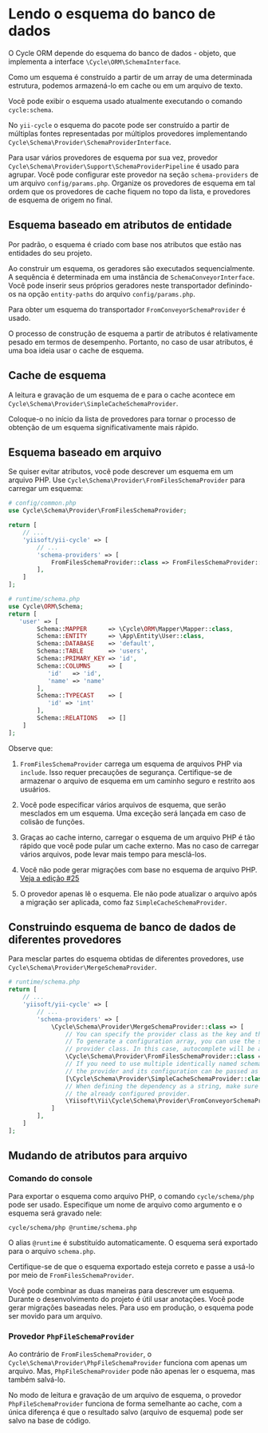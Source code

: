 # Lendo o esquema do banco de dados

O Cycle ORM depende do esquema do banco de dados - objeto, que implementa a interface `\Cycle\ORM\SchemaInterface`.

Como um esquema é construído a partir de um array de uma determinada estrutura, podemos armazená-lo em cache ou em um arquivo de texto.

Você pode exibir o esquema usado atualmente executando o comando `cycle:schema`.

No `yii-cycle` o esquema do pacote pode ser construído a partir de múltiplas fontes representadas por múltiplos provedores implementando
`Cycle\Schema\Provider\SchemaProviderInterface`.

Para usar vários provedores de esquema por sua vez, provedor `Cycle\Schema\Provider\Support\SchemaProviderPipeline`
é usado para agrupar. Você pode configurar este provedor na seção `schema-providers` de um arquivo `config/params.php`.
Organize os provedores de esquema em tal ordem que os provedores de cache fiquem no topo da lista,
e provedores de esquema de origem no final.

## Esquema baseado em atributos de entidade

Por padrão, o esquema é criado com base nos atributos que estão nas entidades do seu projeto.

Ao construir um esquema, os geradores são executados sequencialmente. A sequência é determinada em uma instância de
`SchemaConveyorInterface`. Você pode inserir seus próprios geradores neste transportador definindo-os na
opção `entity-paths` do arquivo `config/params.php`.

Para obter um esquema do transportador `FromConveyorSchemaProvider` é usado.

O processo de construção de esquema a partir de atributos é relativamente pesado em termos de desempenho. Portanto, no caso de
usar atributos, é uma boa ideia usar o cache de esquema.

## Cache de esquema

A leitura e gravação de um esquema de e para o cache acontece em `Cycle\Schema\Provider\SimpleCacheSchemaProvider`.

Coloque-o no início da lista de provedores para tornar o processo de obtenção de um esquema significativamente mais rápido.

## Esquema baseado em arquivo

Se quiser evitar atributos, você pode descrever um esquema em um arquivo PHP.
Use `Cycle\Schema\Provider\FromFilesSchemaProvider` para carregar um esquema:

```php
# config/common.php
use Cycle\Schema\Provider\FromFilesSchemaProvider;

return [
    // ...
    'yiisoft/yii-cycle' => [
        // ...
        'schema-providers' => [
            FromFilesSchemaProvider::class => FromFilesSchemaProvider::config(fiels: ['@runtime/schema.php']),
        ],
    ]
];
```

```php
# runtime/schema.php
use Cycle\ORM\Schema;
return [
   'user' => [
        Schema::MAPPER      => \Cycle\ORM\Mapper\Mapper::class,
        Schema::ENTITY      => \App\Entity\User::class,
        Schema::DATABASE    => 'default',
        Schema::TABLE       => 'users',
        Schema::PRIMARY_KEY => 'id',
        Schema::COLUMNS     => [
           'id'   => 'id',
           'name' => 'name'
        ],
        Schema::TYPECAST    => [
           'id' => 'int'
        ],
        Schema::RELATIONS   => []
    ]
];
```

Observe que:

1. `FromFilesSchemaProvider` carrega um esquema de arquivos PHP via `include`. Isso requer precauções de segurança.
    Certifique-se de armazenar o arquivo de esquema em um caminho seguro e restrito aos usuários.
2. Você pode especificar vários arquivos de esquema, que serão mesclados em um esquema.
Uma exceção será lançada em caso de colisão de funções.

3. Graças ao cache interno, carregar o esquema de um arquivo PHP é tão rápido que você pode pular um cache externo.
Mas no caso de carregar vários arquivos, pode levar mais tempo para mesclá-los.
4. Você não pode gerar migrações com base no esquema de arquivo PHP. [Veja a edição #25](https://github.com/yiisoft/yii-cycle/issues/25)
5. O provedor apenas lê o esquema. Ele não pode atualizar o arquivo após a migração ser aplicada, como faz `SimpleCacheSchemaProvider`.

## Construindo esquema de banco de dados de diferentes provedores

Para mesclar partes do esquema obtidas de diferentes provedores, use `Cycle\Schema\Provider\MergeSchemaProvider`.

```php
# runtime/schema.php
return [
    // ...
    'yiisoft/yii-cycle' => [
        // ...
        'schema-providers' => [
            \Cycle\Schema\Provider\MergeSchemaProvider::class => [
                // You can specify the provider class as the key and the configuration as the value.
                // To generate a configuration array, you can use the static method `config()` of the
                // provider class. In this case, autocomplete will be available.
                \Cycle\Schema\Provider\FromFilesSchemaProvider::class => ['files' => ['@src/schema.php']],
                // If you need to use multiple identically named schema providers,
                // the provider and its configuration can be passed as an array of two elements.
                [\Cycle\Schema\Provider\SimpleCacheSchemaProvider::class, ['key' => 'cycle-schema']],
                // When defining the dependency as a string, make sure the container provides
                // the already configured provider.
                \Yiisoft\Yii\Cycle\Schema\Provider\FromConveyorSchemaProvider::class,
            ]
        ],
    ]
];
```

## Mudando de atributos para arquivo

### Comando do console

Para exportar o esquema como arquivo PHP, o comando `cycle/schema/php` pode ser usado.
Especifique um nome de arquivo como argumento e o esquema será gravado nele:

```shell
cycle/schema/php @runtime/schema.php
```

O alias `@runtime` é substituído automaticamente. O esquema será exportado para o arquivo `schema.php`.

Certifique-se de que o esquema exportado esteja correto e passe a usá-lo por meio de `FromFilesSchemaProvider`.

Você pode combinar as duas maneiras para descrever um esquema. Durante o desenvolvimento do projeto é útil usar anotações. Você pode gerar
migrações baseadas neles. Para uso em produção, o esquema pode ser movido para um arquivo.

### Provedor `PhpFileSchemaProvider`

Ao contrário de `FromFilesSchemaProvider`, o `Cycle\Schema\Provider\PhpFileSchemaProvider` funciona com apenas um arquivo. Mas,
`PhpFileSchemaProvider` pode não apenas ler o esquema, mas também salvá-lo.

No modo de leitura e gravação de um arquivo de esquema, o provedor `PhpFileSchemaProvider` funciona de forma semelhante ao cache, com
a única diferença é que o resultado salvo (arquivo de esquema) pode ser salvo na base de código.
